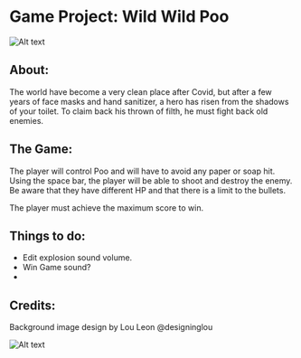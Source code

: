 # Game Project: Wild Wild Poo

![Alt text](/Images/GameTitle.png)

## About:

The world have become a very clean place after Covid, but after a few years of face masks and hand sanitizer, a hero has risen from the shadows of your toilet. To claim back his thrown of filth, he must fight back old enemies.

## The Game:

The player will control Poo and will have to avoid any paper or soap hit. Using the space bar, the player will be able to shoot and destroy the enemy. Be aware that they have different HP and that there is a limit to the bullets.

The player must achieve the maximum score to win.

## Things to do:

- Edit explosion sound volume.
- Win Game sound?
- 


## Credits:

Background image design by Lou Leon @designinglou

![Alt text](/Images/GameBackground.png)
